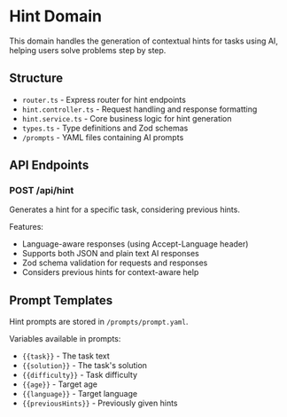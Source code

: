 # Hint Domain

This domain handles the generation of contextual hints for tasks using AI, helping users solve problems step by step.

## Structure

- `router.ts` - Express router for hint endpoints
- `hint.controller.ts` - Request handling and response formatting
- `hint.service.ts` - Core business logic for hint generation
- `types.ts` - Type definitions and Zod schemas
- `/prompts` - YAML files containing AI prompts

## API Endpoints

### POST /api/hint
Generates a hint for a specific task, considering previous hints.

Features:
- Language-aware responses (using Accept-Language header)
- Supports both JSON and plain text AI responses
- Zod schema validation for requests and responses
- Considers previous hints for context-aware help

## Prompt Templates

Hint prompts are stored in `/prompts/prompt.yaml`.

Variables available in prompts:
- `{{task}}` - The task text
- `{{solution}}` - The task's solution
- `{{difficulty}}` - Task difficulty
- `{{age}}` - Target age
- `{{language}}` - Target language
- `{{previousHints}}` - Previously given hints 